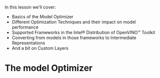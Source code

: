 In this lesson we'll cover:

- Basics of the Model Optimizer
- Different Optimization Techniques and their impact on model performance
- Supported Frameworks in the Intel® Distribution of OpenVINO™ Toolkit
- Converting from models in those frameworks to Intermediate Representations
- And a bit on Custom Layers

# The model Optimizer

